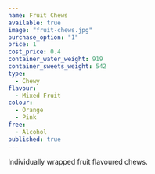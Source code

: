 ```yaml
---
name: Fruit Chews
available: true
image: "fruit-chews.jpg"
purchase_option: "1"
price: 1
cost_price: 0.4
container_water_weight: 919
container_sweets_weight: 542
type: 
  - Chewy
flavour: 
  - Mixed Fruit
colour: 
  - Orange
  - Pink
free: 
  - Alcohol
published: true
---
```

Individually wrapped fruit flavoured chews.